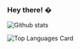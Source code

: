 ### Hey there! �


![Github stats](https://github-readme-stats.vercel.app/api?username=talentdev2020&theme=algolia&&hide=html&show_icons=true&langs_count=6&count_private=true)

![Top Languages Card](https://github-readme-stats.vercel.app/api/top-langs/?username=talentdev2020&layout=compact)

<!--
**talentdev2020/talentdev2020** is a ✨ _special_ ✨ repository because its `README.md` (this file) appears on your GitHub profile.

Here are some ideas to get you started:

- � I’m currently working on ...
- � I’m currently learning ...
- � I’m looking to collaborate on ...
- � I’m looking for help with ...
- � Ask me about ...
- � How to reach me: ...
- � Pronouns: ...
- ⚡ Fun fact: ...
-->
